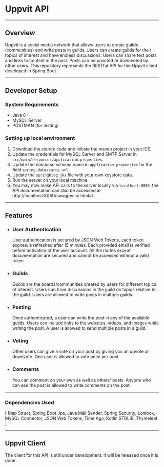 # Uppvit API

<hr>

## Overview
Uppvit is a social media network that allows users to create guilds (communities) 
and write posts in guilds.
Users can create guilds for their topics of interest and have endless discussions.
Users can share text posts and links to content in the post. Posts can be upvoted or downvoted by other users.
This repository represents the RESTful API for the Uppvit client developed in Spring Boot.

<hr>

## Developer Setup
### System Requirements
- Java 8+
- MySQL Server
- POSTMAN (for testing)

### Setting up local environment
1. Download the source code and initiate the maven project in your IDE.
2. Update the credentials for MySQL Server and SMTP Server in `src/main/resources/application.properties`.
3. Update the database schema name in `application.properties` for the field `spring.datasource.url`.
4. Update the `springblog.jks` file with your own keystore data.
5. Run the server on your local machine.
6. You may now make API calls to the server locally via `localhost:8080`, the API documentation can also be accessed at http://localhost:8080/swagger-ui.html#/.

<hr>

## Features
- ### User Authentication
  User authentication is secured by JSON Web Tokens, each token expires/is refreshed after 15 minutes. Each provided email is verified before activation of the user account. All the routes except documentation are secured and cannot be accessed without a valid token.
- ### Guilds
  Guilds are the boards/communities created by users for different topics of interest. Users can have discussions in the guild on topics relative to the guild. Users are allowed to write posts in multiple guilds.
- ### Posting
  Once authenticated, a user can write the post in any of the available guilds. Users can include links to the websites, videos, and images while writing the post. A user is allowed to send multiple posts in a guild.
- ### Voting
  Other users can give a vote on your post by giving you an upvote or downvote. One user is allowed to vote once per post.
- ### Comments
  You can comment on your own as well as others' posts. Anyone who can see the post is allowed to write comments on the post.
<hr>

### Dependencies Used
[ Map Struct, Spring Boot Jpa, Java Mail Sender, Spring Security, Lombok, MySQL Connector, JSON Web Tokens, Time Ago, Kotlin STDLIB, Thymeleaf ]

<hr>

## Uppvit Client
The client for this API is still under development. It will be released once it is done.
